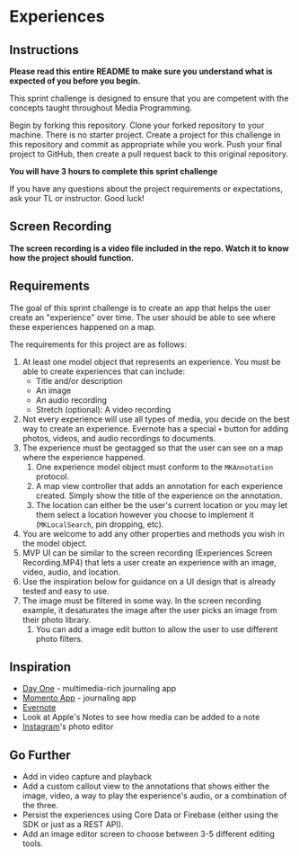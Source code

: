 # Experiences

## Instructions

**Please read this entire README to make sure you understand what is expected of you before you begin.**

This sprint challenge is designed to ensure that you are competent with the concepts taught throughout Media Programming.

Begin by forking this repository. Clone your forked repository to your machine. There is no starter project. Create a project for this challenge in this repository and commit as appropriate while you work. Push your final project to GitHub, then create a pull request back to this original repository.

**You will have 3 hours to complete this sprint challenge**

If you have any questions about the project requirements or expectations, ask your TL or instructor. Good luck!

## Screen Recording

**The screen recording is a video file included in the repo. Watch it to know how the project should function.**

## Requirements

The goal of this sprint challenge is to create an app that helps the user create an "experience" over time. The user should be able to see where these experiences happened on a map.

The requirements for this project are as follows:

1. At least one model object that represents an experience. You must be able to create experiences that can include:
      - Title and/or description
      - An image
      - An audio recording
      - Stretch (optional): A video recording
2. Not every experience will use all types of media, you decide on the best way to create an experience. Evernote has a special `+` button for adding photos, videos, and audio recordings to documents.
3. The experience must be geotagged so that the user can see on a map where the experience happened.
      1. One experience model object must conform to the `MKAnnotation` protocol. 
      2. A map view controller that adds an annotation for each experience created. Simply show the title of the experience on the annotation.
      3. The location can either be the user's current location or you may let them select a location however you choose to implement it (`MKLocalSearch`, pin dropping, etc).
4. You are welcome to add any other properties and methods you wish in the model object.
5. MVP UI can be similar to the screen recording (Experiences Screen Recording.MP4) that lets a user create an experience with an image, video, audio, and location. 
6. Use the inspiration below for guidance on a UI design that is already tested and easy to use.
7. The image must be filtered in some way. In the screen recording example, it desaturates the image after the user picks an image from their photo library. 
      1. You can add a image edit button to allow the user to use different photo filters.

## Inspiration

* [Day One](https://dayoneapp.com) - multimedia-rich journaling app
* [Momento App](https://momentoapp.com) - journaling app
* [Evernote](https://apps.apple.com/us/app/evernote/id281796108)
* Look at Apple's Notes to see how media can be added to a note
* [Instagram](https://apps.apple.com/us/app/instagram/id389801252)'s photo editor

## Go Further
* Add in video capture and playback
* Add a custom callout view to the annotations that shows either the image, video, a way to play the experience's audio, or a combination of the three.
* Persist the experiences using Core Data or Firebase (either using the SDK or just as a REST API).
* Add an image editor screen to choose between 3-5 different editing tools.
 
